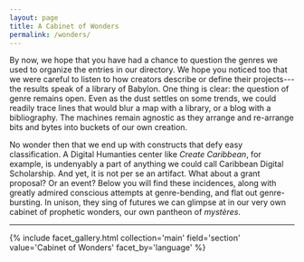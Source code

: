 ```yaml
---
layout: page
title: A Cabinet of Wonders
permalink: /wonders/
---
```


By now, we hope that you have had a chance to question the genres we used to organize the entries in our directory. We hope you noticed too that we were careful to listen to how creators describe or define their projects---the results speak of a library of Babylon. One thing is clear: the question of genre remains open. Even as the dust settles on some trends, we could readily trace lines that would blur a map with a library, or a blog with a bibliography. The machines remain agnostic as they arrange and re-arrange bits and bytes into buckets of our own creation. 

No wonder then that we end up with constructs that defy easy classification. A Digital Humanties center like *Create Caribbean*, for example, is undenyably a part of anything we could call Caribbean Digital Scholarship. And yet, it is not per se an artifact. What about a grant proposal? Or an event? Below you will  find these incidences, along with greatly admired conscious attempts at genre-bending, and flat out genre-bursting. In unison, they sing of futures we can glimpse at in our very own cabinet of prophetic wonders, our own pantheon of *mystères*. 

---

{% include facet_gallery.html collection='main' field='section' value='Cabinet of Wonders' facet_by='language' %}